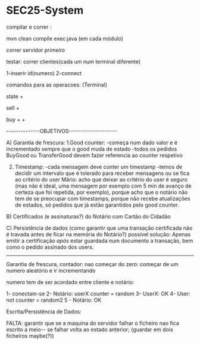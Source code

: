 ﻿# SEC25-System

compilar e correr :

mvn clean compile exec:java
(em cada módulo)

correr servidor primeiro

testar:
correr clientes(cada um num terminal diferente)

 1-inserir id(numero) 
 2-connect
 
comandos para as operacoes:
(Terminal)

state + <goodID>

sell + <goodID>

buy + <sellerID> + <goodID> 
 
 
--------------OBJETIVOS--------------------

 A) Garantia de frescura:
 1.Good counter:
 -começa num dado valor e é incrementado sempre que o good muda de estado
 -todos os pedidos BuyGood ou TransferGood devem fazer referencia ao counter respetivo
 
 2. Timestamp:
 -cada mensagem deve conter um timestamp
 -temos de decidir um intervalo que é tolerado para receber mensagens ou se fica ao critério do user
 Mário: acho que deixar ao critério do user é seguro (mas não é ideal, uma mensagem por exemplo com 5 min de avanço de certeza que foi repetida, por exemplo), porque acho que o notário não tem de se preocupar com timestamps, porque não recebe atualizações de estados, só pedidos que já estão garantidos pelo good counter. 
 
 
 B) Certificados (e assinaturas?) do Notário com Cartão do Cidadão
 
 C) Persistência de dados (como garantir que uma transação certificada não é travada antes de ficar na memória do Notário?)
 possível solução: Apenas emitir a certificação *após* estar guardada num documento a transação, bem como o pedido assinado dos users.
 
 -----------------------------------------------
 
 
 Garantia de frescura, 
 contador: 
   nao começar do zero: começar de um numero aleatório e ir incrementando
   
   numero tem de ser acordado entre cliente e notário:
   
   1- conectam-se
   2- Notário: userX counter = random
   3- UserX: OK
   4- User: not counter = random2
   5 - Notário: OK
   
  
  Escrita/Persistência de Dados:
  
  FALTA: garantir que se a maquina do servidor falhar o ficheiro nao fica escrito a meio-- se falhar volta ao estado anterior; (guardar em dois ficheiros maybe(?))
   
 
